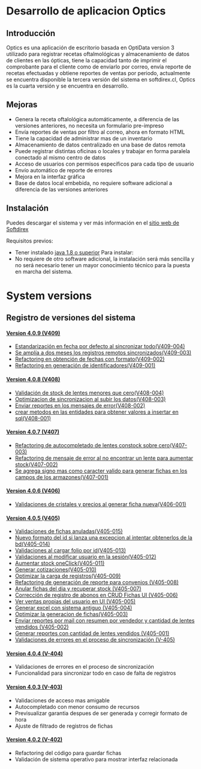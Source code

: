 # Desarrollo de aplicacion Optics

## Introducción

Optics es una aplicación de escritorio basada en OptiData version 3 utilizado para registrar recetas 
oftalmológicas y almacenamiento de datos de clientes en las ópticas, tiene la capacidad tanto de imprimir 
el comprobante para el cliente como de enviarlo por correo, envía reporte de recetas efectuadas y 
obtiene reportes de ventas por periodo, actualmente se encuentra disponible la tercera versión del 
sistema en softdirex.cl, Optics es la cuarta versión y se encuentra en desarrollo.

## Mejoras

- Genera la receta oftalológica automáticamente, a diferencia de las versiones anteriores, no necesita un formulario pre-impreso
- Envía reportes de ventas por filtro al correo, ahora en formato HTML
- Tiene la capacidad de administrar mas de un inventario
- Almacenamiento de datos centralizado en una base de datos remota
- Puede registrar distintas oficinas o locales y trabajar en forma paralela conectado al mismo centro de datos
- Acceso de usuarios con permisos específicos para cada tipo de usuario
- Envío automático de reporte de errores
- Mejora en la interfaz gráfica
- Base de datos local embebida, no requiere software adicional a diferencia de las versiones anteriores

## Instalación
Puedes descargar el sistema y ver más información en el [sitio web de Softdirex](http://optidata.softdirex.cl)

Requisitos previos:
- Tener instalado [java 1.8 o superior](https://www.java.com/es/download/)
Para instalar:
- No requiere de otro software adicional, la instalación será más sencilla y no será necesario tener un mayor conocimiento 
técnico para la puesta en marcha del sistema.

 # System versions
 ## Registro de versiones del sistema

 #### [Version 4.0.9 (V409)](https://github.com/softdirex/DCSOptics/search?q=V409&type=Commits)
 - [Estandarización en fecha por defecto al sincronizar todo(V409-004)](https://github.com/softdirex/DCSOptics/search?q=V409-004&type=Commits)
 - [Se amplía a dos meses los registros remotos sincronizados(V409-003)](https://github.com/softdirex/DCSOptics/search?q=V409-003&type=Commits)
 - [Refactoring en obtención de fechas con formato(V409-002)](https://github.com/softdirex/DCSOptics/search?q=V409-002&type=Commits)
 - [Refactoring en generación de identificadores(V409-001)](https://github.com/softdirex/DCSOptics/search?q=V409-001&type=Commits)

 #### [Version 4.0.8 (V408)](https://github.com/softdirex/DCSOptics/search?q=V408&type=Commits)
 - [Validación de stock de lentes menores que cero(V408-004)](https://github.com/softdirex/DCSOptics/search?q=V408-004&type=Commits)
 - [Optimizacion de sincronizacion al subir los datos(V408-003)](https://github.com/softdirex/DCSOptics/search?q=V408-003&type=Commits)
 - [Enviar reportes en los mensajes de error(V408-002)](https://github.com/softdirex/DCSOptics/search?q=V408-002&type=Commits)
 - [crear metodos en las entidades para obtener valores a insertar en sql(V408-001)](https://github.com/softdirex/DCSOptics/search?q=V408-001&type=Commits)

 #### [Version 4.0.7 (V407)](https://github.com/softdirex/DCSOptics/search?q=V407&type=Commits)
 - [Refactoring de autocompletado de lentes constock sobre cero(V407-003)](https://github.com/softdirex/DCSOptics/search?q=V407-003&type=Commits)
 - [Refactoring de mensaje de error al no encontrar un lente para aumentar stock(V407-002)](https://github.com/softdirex/DCSOptics/search?q=V407-002&type=Commits)
 - [Se agrega signo mas como caracter valido para generar fichas en los campos de los armazones(V407-001)](https://github.com/softdirex/DCSOptics/search?q=V407-001&type=Commits)

 #### [Version 4.0.6 (V406)](https://github.com/softdirex/DCSOptics/search?q=V406&type=Commits)
 - [Validaciones de cristales y precios al generar ficha nueva(V406-001)](https://github.com/softdirex/DCSOptics/search?q=V406-001&type=Commits)

 #### [Version 4.0.5 (V405)](https://github.com/softdirex/DCSOptics/search?q=V405&type=Commits)
 - [Validaciones de fichas anuladas(V405-015)](https://github.com/softdirex/DCSOptics/search?q=V405-015&type=Commits)
 - [Nuevo formato del id si lanza una excepcion al intentar obtenerlos de la bd(V405-014)](https://github.com/softdirex/DCSOptics/search?q=V405-014&type=Commits)
 - [Validaciones al cargar folio por id(V405-013)](https://github.com/softdirex/DCSOptics/search?q=V405-013&type=Commits)
 - [Validaciones al modificar usuario en la sesión(V405-012)](https://github.com/softdirex/DCSOptics/search?q=V405-012&type=Commits)
 - [Aumentar stock oneClick(V405-011)](https://github.com/softdirex/DCSOptics/search?q=V405-011&type=Commits)
 - [Generar cotizaciones(V405-010)](https://github.com/softdirex/DCSOptics/search?q=V405-010&type=Commits)
 - [Optimizar la carga de registros(V405-009)](https://github.com/softdirex/DCSOptics/search?q=V405-009&type=Commits)
 - [Refactoring de generación de reporte para convenios (V405-008)](https://github.com/softdirex/DCSOptics/search?q=V405-008&type=Commits)
 - [Anular fichas del dia y recuperar stock (V405-007)](https://github.com/softdirex/DCSOptics/search?q=V405-007&type=Commits)
 - [Corrección de registro de abonos en CRUD Fichas UI (V405-006)](https://github.com/softdirex/DCSOptics/search?q=V405-006&type=Commits)
 - [Ver ventas propias del usuario en UI (V405-005)](https://github.com/softdirex/DCSOptics/search?q=V405-005&type=Commits)
 - [Generar excel con sistema antiguo (V405-004)](https://github.com/softdirex/DCSOptics/search?q=V405-004&type=Commits)
 - [Optimizar la generacion de fichas(V405-003)](https://github.com/softdirex/DCSOptics/search?q=V405-003&type=Commits)
 - [Enviar reportes por mail con resumen por vendedor y cantidad de lentes vendidos (V405-002)](https://github.com/softdirex/DCSOptics/search?q=V405-002&type=Commits)
 - [Generar reportes con cantidad de lentes vendidos (V405-001)](https://github.com/softdirex/DCSOptics/search?q=V405-001&type=Commits)
 - [Validaciones de errores en el proceso de sincronización (V-405)](https://github.com/softdirex/DCSOptics/search?q=V-405&type=Commits)

 #### [Version 4.0.4 (V-404)](https://github.com/softdirex/DCSOptics/search?q=V-404&type=Commits)
 
 - Validaciones de errores en el proceso de sincronización
 - Funcionalidad para sincronizar todo en caso de falta de registros

 #### [Version 4.0.3 (V-403)](https://github.com/softdirex/DCSOptics/search?q=V-403&type=Commits)
 
 - Validaciones de acceso mas amigable
 - Autocompletado con menor consumo de recursos
 - Previsualizar garantia despues de ser generada y corregir formato de hora
 - Ajuste de filtrado de registros de fichas

 #### [Version 4.0.2 (V-402)](https://github.com/softdirex/DCSOptics/search?q=V-402&type=Commits)
 
 - Refactoring del código para guardar fichas
 - Validación de sistema operativo para mostrar interfaz relacionada

 